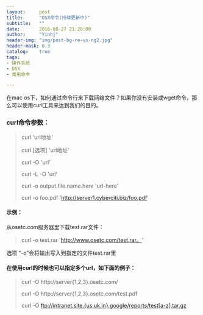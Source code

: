 ```yaml
---
layout:     post
title:      "OSX命令(持续更新中)"
subtitle:   ""
date:       2016-08-27 21:20:00
author:     "Yinhj"
header-img: "img/post-bg-re-vs-ng2.jpg"
header-mask: 0.3
catalog:    true
tags:
- 操作系统
- OSX
- 常用命令

---
```



在mac os下，如何通过命令行来下载网络文件？如果你没有安装或wget命令，那么可以使用curl工具来达到我们的目的。

### curl命令参数：

>curl 'url地址'
>
>curl [选项] 'url地址'
>
>curl -O 'url'
>
>curl -L -O 'url'
>
>curl -o output.file.name.here 'url-here'
>
>curl -o foo.pdf 'http://server1.cyberciti.biz/foo.pdf'


#### 示例：
从osetc.com服务器里下载test.rar文件：

>curl -o test.rar 'http://www.osetc.com/test.rar。'

选项 “-o”会将输出写入到指定的文件test.rar里


#### 在使用curl的时候也可以指定多个url，如下面的例子：

>curl -O http://server{1,2,3}.osetc.com/
>
>curl -O http://server{1,2,3}.osetc.com/test.pdf
>
>curl -O ftp://intranet.site.{us,uk,in}.google/reports/test[a-z].tar.gz
